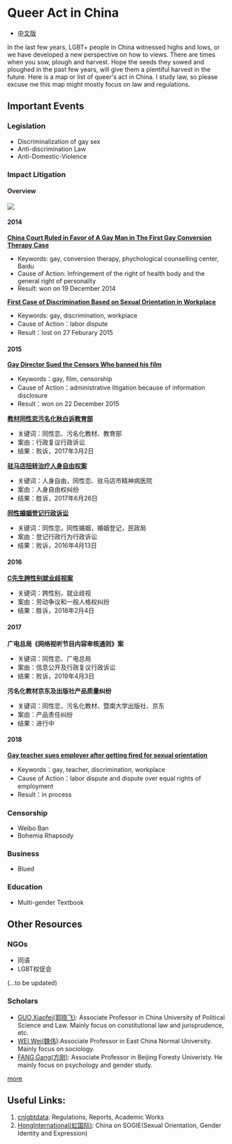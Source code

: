 # Queer Act in China

* [中文版](./README.md)

In the last few years, LGBT+ people in China witnessed highs and lows, or we have developed a new perspective on how to views. There are times when you sow, plough and harvest. Hope the seeds they sowed and ploughed in the past few years, will give them a plentiful harvest in the future. Here is a map or list of queer's act in China. I study law, so please excuse me this map might mostly focus on law and regulations.

## Important Events


### Legislation
* Discriminalization of gay sex
* Anti-discrimination Law
* Anti-Domestic-Violence

### Impact Litigation

#### Overview

![](http://assets.processon.com/chart_image/5cc20886e4b0841b8440257f.png)

#### 2014
**[China Court Ruled in Favor of A Gay Man in The First Gay Conversion Therapy Case](./yanzi.md)**

* Keywords: gay, conversion therapy, phychological counselling center, Baidu
* Cause of Action: Infringement of the right of health body and the general right of personality 
* Result: won on 19 December 2014

**[First Case of Discrimination Based on Sexual Orientation in Workplace](./xiaohongmao.md)**

* Keywords: gay, discrimination, workplace
* Cause of Action：labor dispute
* Result：lost on 27 Feburary 2015

#### 2015
**[Gay Director Sued the Censors Who banned his film](./fanpopo.md)**

* Keywords：gay, film, censorship
* Cause of Action：administrative litigation because of information disclosure 
* Result：won on 22 December 2015

**[教材同性恋污名化秋白诉教育部](./qiubai.md)**

* 关键词：同性恋、污名化教材、教育部
* 案由：行政复议行政诉讼
* 结果：败诉，2017年3月2日

**[驻马店扭转治疗人身自由权案](./zhumadian.md)**

* 关键词：人身自由，同性恋、驻马店市精神病医院
* 案由：人身自由权纠纷
* 结果：胜诉，2017年6月26日

**[同性婚姻登记行政诉讼](./sunwenlin.md)**

* 关键词：同性恋，同性婚姻，婚姻登记，民政局
* 案由：登记行政行为行政诉讼
* 结果：败诉，2016年4月13日

#### 2016
**[C先生跨性别就业歧视案](./cxiansheng.md)**

* 关键词：跨性别，就业歧视
* 案由：劳动争议和一般人格权纠纷
* 结果：胜诉，2018年2月4日

#### 2017
**广电总局《网络视听节目内容审核通则》案**

* 关键词：同性恋、广电总局
* 案由：信息公开及行政复议行政诉讼
* 结果：败诉，2019年4月3日

**污名化教材京东及出版社产品质量纠纷**

* 关键词：同性恋，污名化教材、暨南大学出版社、京东
* 案由：产品责任纠纷
* 结果：进行中

#### 2018
**[Gay teacher sues employer after getting fired for sexual orientation](./mingjue.md)**

* Keywords：gay, teacher, discrimination, workplace
* Cause of Action：labor dispute and dispute over equal rights of employment 
* Result：in process

### Censorship
* Weibo Ban
* Bohemia Rhapsody

### Business
* Blued

### Education
* Multi-gender Textbook


## Other Resources

### NGOs

* 同语
* LGBT权促会

(...to be updated)

### Scholars
* [GUO,Xiaofei(郭晓飞)](http://fxy.cupl.edu.cn/info/1091/2610.htm): Associate Professor in China University of Political Science and Law. Mainly focus on constitutional law and jurisprudence, etc.
* [WEI,Wei(魏伟)](https://www.douban.com/note/558790908/):Associate Professor in East China Normal University. Mainly focus on sociology.
* [FANG,Gang(方刚)](https://baike.baidu.com/item/方刚/9478294?fr=aladdin): Associate Professor in Beijing Foresty Univeristy. He mainly focus on psychology and gender study.

 [more](./yanjiu.md)


## Useful Links:

1. [cnlgbtdata](https://cnlgbtdata.com/): Regulations, Reports, Academic Works
2. [HongInternational(虹国际)](http://rainbowun.org): China on SOGIE(Sexual Orientation, Gender Identity and Expression)
